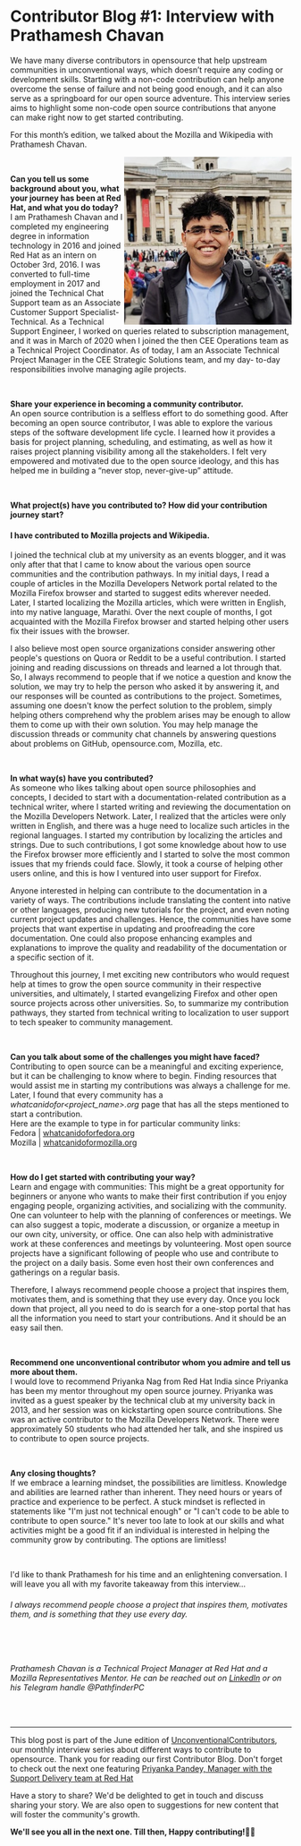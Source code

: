 # Contributor Blog #1: Interview with Prathamesh Chavan


We have many diverse contributors in opensource that help upstream communities in unconventional ways, which doesn’t require any coding or development skills. Starting with a non-code contribution can help anyone overcome the sense of failure and not being good enough, and it can also serve as a springboard for our open source adventure. This interview series aims to highlight some non-code open source contributions that anyone can make right now to get started contributing.

For this month’s edition, we talked about the Mozilla and Wikipedia with Prathamesh Chavan.

<a href="/images/unconventionalcontributors/contributor_1/contributor_1.png" target="_blank"><img src="/images/unconventionalcontributors/contributor_1/contributor_1.png" width="300px" align="right" /></a>


<br/>

**Can you tell us some background about you, what your journey has been at Red Hat, and what you do today?**
<br/>
I am Prathamesh Chavan and I completed my engineering degree in information technology in 2016 and joined Red Hat as an intern on October 3rd, 2016. I was converted to full-time employment in 2017 and joined the Technical Chat Support team as an Associate Customer Support Specialist-Technical. As a Technical Support Engineer, I worked on queries related to subscription management, and it was in March of 2020 when I joined the then CEE Operations team as a Technical Project Coordinator. As of today, I am an Associate Technical Project Manager in the CEE Strategic Solutions team, and my day- to-day responsibilities involve managing agile projects.

<br/>

**Share your experience in becoming a community contributor.**
<br/>
An open source contribution is a selfless effort to do something good. After becoming an open source contributor, I was able to explore the various steps of the software development life cycle. I learned how it provides a basis for project planning, scheduling, and estimating, as well as how it raises project planning visibility among all the stakeholders. I felt very empowered and motivated due to the open source ideology, and this has helped me in building a “never stop, never-give-up” attitude.

<br/>

**What project(s) have you contributed to? How did your contribution journey start?**
<br/>
#### I have contributed to Mozilla projects and Wikipedia.
I joined the technical club at my university as an events blogger, and it was only after that that I came to know about the various open source communities and the contribution pathways.
 In my initial days, I read a couple of articles in the Mozilla Developers Network portal related to the Mozilla Firefox browser and started to suggest edits wherever needed. Later, I started localizing the Mozilla articles, which were written in English, into my native language, Marathi. Over the next couple of months, I got acquainted with the Mozilla Firefox browser and started helping other users fix their issues with the browser.

I also believe most open source organizations consider answering other people's questions on Quora or Reddit to be a useful contribution. I started joining and reading discussions on threads and learned a lot through that. So, I always recommend to people that if we notice a question and know the solution, we may try to help the person who asked it by answering it, and our responses will be counted as contributions to the project. Sometimes, assuming one doesn't know the perfect solution to the problem, simply helping others comprehend why the problem arises may be enough to allow them to come up with their own solution. You may help manage the discussion threads or community chat channels by answering questions about problems on GitHub, opensource.com, Mozilla, etc.

<br/>

**In what way(s) have you contributed?**
<br/>
As someone who likes talking about open source philosophies and concepts, I decided to start with a documentation-related contribution as a technical writer, where I started writing and reviewing the documentation on the Mozilla Developers Network. Later, I realized that the articles were only written in English, and there was a huge need to localize such articles in the regional languages. I started my contribution by localizing the articles and strings. Due to such contributions, I got some knowledge about how to use the Firefox browser more efficiently and I started to solve the most common issues that my friends could face. Slowly, it took a course of helping other users online, and this is how I ventured into user support for Firefox.

Anyone interested in helping can contribute to the documentation in a variety of ways. The contributions include translating the content into native or other languages, producing new tutorials for the project, and even noting current project updates and challenges. Hence, the communities have some projects that want expertise in updating and proofreading the core documentation. One could also propose enhancing examples and explanations to improve the quality and readability of the documentation or a specific section of it.

Throughout this journey, I met exciting new contributors who would request help at times to grow the open source community in their respective universities, and ultimately, I started evangelizing Firefox and other open source projects across other universities. So, to summarize my contribution pathways, they started from technical writing to localization to user support to tech speaker to community management.

<br/>

**Can you talk about some of the challenges you might have faced?**
<br/>
Contributing to open source can be a meaningful and exciting experience, but it can be challenging to know where to begin. Finding resources that would assist me in starting my contributions was always a challenge for me. Later, I found that every community has a *whatcanidofor<project_name>.org* page that has all the steps mentioned to start a contribution.<br/>
Here are the example to type in for particular community links:<br/> 
Fedora | [whatcanidoforfedora.org](https://whatcanidoforfedora.org)<br/>
Mozilla | [whatcanidoformozilla.org](https://whatcanidoformozilla.org)

<br/>

**How do I get started with contributing your way?**
<br/>
Learn and engage with communities: This might be a great opportunity for beginners or anyone who wants to make their first contribution if you enjoy engaging people, organizing activities, and socializing with the community. One can volunteer to help with the planning of conferences or meetings. We can also suggest a topic, moderate a discussion, or organize a meetup in our own city, university, or office. One can also help with administrative work at these conferences and meetings by volunteering. Most open source projects have a significant following of people who use and contribute to the project on a daily basis. Some even host their own conferences and gatherings on a regular basis.

Therefore, I always recommend people choose a project that inspires them, motivates them, and is something that they use every day. Once you lock down that project, all you need to do is search for a one-stop portal that has all the information you need to start your contributions. And it should be an easy sail then.

<br/>

**Recommend one unconventional contributor whom you admire and tell us more about them.**
<br/>
I would love to recommend Priyanka Nag from Red Hat India since Priyanka has been my mentor throughout my open source journey. Priyanka was invited as a guest speaker by the technical club at my university back in 2013, and her session was on kickstarting open source contributions. She was an active contributor to the Mozilla Developers Network. There were approximately 50 students who had attended her talk, and she inspired us to contribute to open source projects.

<br/>

**Any closing thoughts?**
<br/>
If we embrace a learning mindset, the possibilities are limitless. Knowledge and abilities are learned rather than inherent. They need hours or years of practice and experience to be perfect. A stuck mindset is reflected in statements like "I'm just not technical enough" or "I can't code to be able to contribute to open source." It's never too late to look at our skills and what activities might be a good fit if an individual is interested in helping the community grow by contributing. The options are limitless!

<br/>

I'd like to thank Prathamesh for his time and an enlightening conversation. I will leave you all with my favorite takeaway from this interview...
###### I always recommend people choose a project that inspires them, motivates them, and is something that they use every day. 


<br/>
<br/>

*Prathamesh Chavan is a Technical Project Manager at Red Hat and a Mozilla Representatives Mentor. He can be reached out on [LinkedIn](https://www.linkedin.com/in/prathameshpchavan) or on his Telegram handle @PathfinderPC*

<br/>
<br/>

_________________


This blog post is part of the June edition of [UnconventionalContributors](http://www.parthgoswami.com/categories/unconventionalcontributors/), our monthly interview series about different ways to contribute to opensource. Thank you for reading our first Contributor Blog. Don't forget to check out the next one featuring [Priyanka Pandey, Manager with the Support Delivery team at Red Hat](https://www.parthgoswami.com/contributorblog_2/) 
<br/>

Have a story to share? We'd be delighted to get in touch and discuss sharing your story. We are also open to suggestions for new content that will foster the community's growth.

**We'll see you all in the next one. Till then, Happy contributing!👋🏻**

